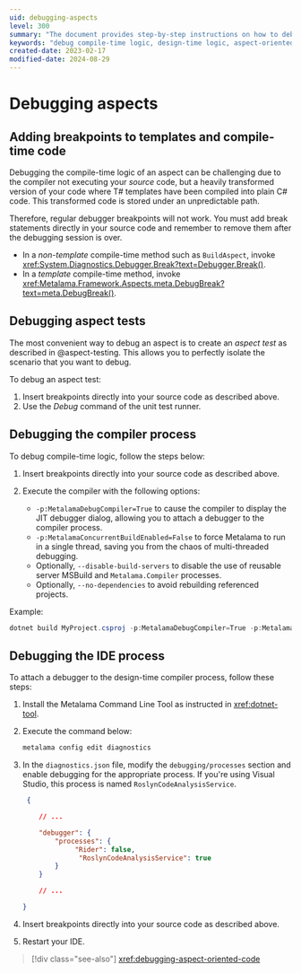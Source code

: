 ```yaml
---
uid: debugging-aspects
level: 300
summary: "The document provides step-by-step instructions on how to debug compile-time and design-time logic in aspect-oriented programming, emphasizing the importance of inserting breakpoints directly into the source code."
keywords: "debug compile-time logic, design-time logic, aspect-oriented programming, breakpoints, Debugger.Break(), meta.DebugBreak(), attach debugger, Metalama Command Line Tool, RoslynCodeAnalysisService, MetalamaDebugCompiler"
created-date: 2023-02-17
modified-date: 2024-08-29
---
```


# Debugging aspects

## Adding breakpoints to templates and compile-time code

Debugging the compile-time logic of an aspect can be challenging due to the compiler not executing your _source_ code, but a heavily transformed version of your code where T# templates have been compiled into plain C# code. This transformed code is stored under an unpredictable path.

Therefore, regular debugger breakpoints will not work. You must add break statements directly in your source code and remember to remove them after the debugging session is over.

- In a _non-template_ compile-time method such as `BuildAspect`, invoke <xref:System.Diagnostics.Debugger.Break?text=Debugger.Break()>.
- In a _template_ compile-time method, invoke <xref:Metalama.Framework.Aspects.meta.DebugBreak?text=meta.DebugBreak()>.

## Debugging aspect tests

The most convenient way to debug an aspect is to create an _aspect test_ as described in @aspect-testing. This allows you to perfectly isolate the scenario that you want to debug.

To debug an aspect test:

1. Insert breakpoints directly into your source code as described above.
2. Use the _Debug_ command of the unit test runner.

## Debugging the compiler process

To debug compile-time logic, follow the steps below:

1. Insert breakpoints directly into your source code as described above.

2. Execute the compiler with the following options:

    * `-p:MetalamaDebugCompiler=True` to cause the compiler to display the JIT debugger dialog, allowing you to attach a debugger to the compiler process.
    * `-p:MetalamaConcurrentBuildEnabled=False` to force Metalama to run in a single thread, saving you from the chaos of multi-threaded debugging.
    * Optionally, `--disable-build-servers` to disable the use of reusable server MSBuild and `Metalama.Compiler` processes.
    * Optionally, `--no-dependencies` to avoid rebuilding referenced projects.
    
Example:

```powershell
dotnet build MyProject.csproj -p:MetalamaDebugCompiler=True -p:MetalamaConcurrentBuildEnabled=False
```

## Debugging the IDE process

To attach a debugger to the design-time compiler process, follow these steps:

1. Install the Metalama Command Line Tool as instructed in <xref:dotnet-tool>.
2. Execute the command below:

   ```powershell
   metalama config edit diagnostics
   ```

3. In the `diagnostics.json` file, modify the `debugging/processes` section and enable debugging for the appropriate process. If you're using Visual Studio, this process is named `RoslynCodeAnalysisService`.

    ```json
     {

        // ...

        "debugger": {
            "processes": {
                 "Rider": false,
                  "RoslynCodeAnalysisService": true
            }
        }

        // ...

    }
    ```

4. Insert breakpoints directly into your source code as described above.
5. Restart your IDE.

> [!div class="see-also"]
> <xref:debugging-aspect-oriented-code>

